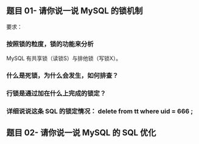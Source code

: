 ## 题目 01- 请你说一说 MySQL 的锁机制
要求：

### 按照锁的粒度，锁的功能来分析
MySQL 有共享锁（读锁S）与排他锁（写锁X）。
### 什么是死锁，为什么会发生，如何排查？
### 行锁是通过加在什么上完成的锁定？
### 详细说说这条 SQL 的锁定情况： delete from tt where uid = 666 ;

## 题目 02- 请你说一说 MySQL 的 SQL 优化
